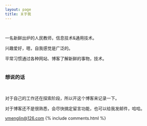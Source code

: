 ```yaml
---
layout: page
title: 关于我 
---
```

 
 
一名新鲜出炉的人民教师，信息技术&通用技术。
<p>
兴趣爱好，嗯，自我感觉是广泛的。
<p>
平常习惯通过各种网站、博客了解新鲜的事物，技术。
<br>
<br>
<h3> 想说的话 </h3>  

<p>

对于自己的工作还在探索阶段，所以开这个博客来记录一下。

<p>
 
对于博客还不是很熟悉，会尽快搞定留言功能，也可以给我发邮件，哈哈。
<p>
 
ymenglin@126.com
{% include comments.html %}



